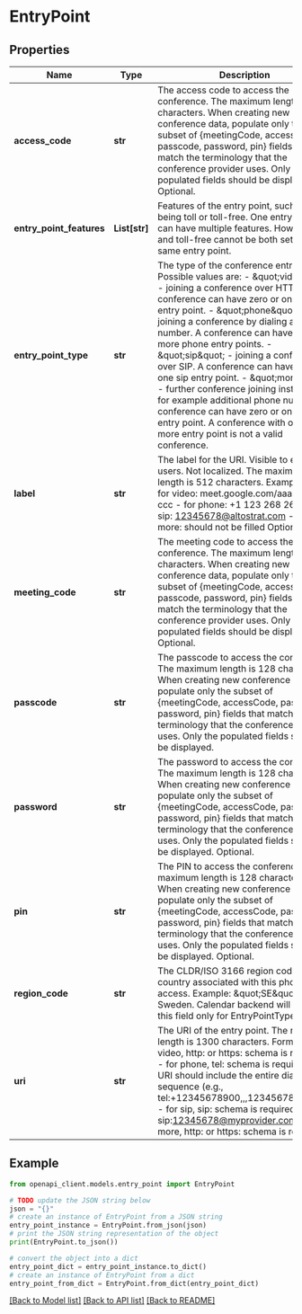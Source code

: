 # EntryPoint


## Properties

Name | Type | Description | Notes
------------ | ------------- | ------------- | -------------
**access_code** | **str** | The access code to access the conference. The maximum length is 128 characters. When creating new conference data, populate only the subset of {meetingCode, accessCode, passcode, password, pin} fields that match the terminology that the conference provider uses. Only the populated fields should be displayed. Optional. | [optional] 
**entry_point_features** | **List[str]** | Features of the entry point, such as being toll or toll-free. One entry point can have multiple features. However, toll and toll-free cannot be both set on the same entry point. | [optional] 
**entry_point_type** | **str** | The type of the conference entry point. Possible values are:   - \&quot;video\&quot; - joining a conference over HTTP. A conference can have zero or one video entry point. - \&quot;phone\&quot; - joining a conference by dialing a phone number. A conference can have zero or more phone entry points. - \&quot;sip\&quot; - joining a conference over SIP. A conference can have zero or one sip entry point. - \&quot;more\&quot; - further conference joining instructions, for example additional phone numbers. A conference can have zero or one more entry point. A conference with only a more entry point is not a valid conference. | [optional] 
**label** | **str** | The label for the URI. Visible to end users. Not localized. The maximum length is 512 characters. Examples:   - for video: meet.google.com/aaa-bbbb-ccc - for phone: +1 123 268 2601 - for sip: 12345678@altostrat.com - for more: should not be filled   Optional. | [optional] 
**meeting_code** | **str** | The meeting code to access the conference. The maximum length is 128 characters. When creating new conference data, populate only the subset of {meetingCode, accessCode, passcode, password, pin} fields that match the terminology that the conference provider uses. Only the populated fields should be displayed. Optional. | [optional] 
**passcode** | **str** | The passcode to access the conference. The maximum length is 128 characters. When creating new conference data, populate only the subset of {meetingCode, accessCode, passcode, password, pin} fields that match the terminology that the conference provider uses. Only the populated fields should be displayed. | [optional] 
**password** | **str** | The password to access the conference. The maximum length is 128 characters. When creating new conference data, populate only the subset of {meetingCode, accessCode, passcode, password, pin} fields that match the terminology that the conference provider uses. Only the populated fields should be displayed. Optional. | [optional] 
**pin** | **str** | The PIN to access the conference. The maximum length is 128 characters. When creating new conference data, populate only the subset of {meetingCode, accessCode, passcode, password, pin} fields that match the terminology that the conference provider uses. Only the populated fields should be displayed. Optional. | [optional] 
**region_code** | **str** | The CLDR/ISO 3166 region code for the country associated with this phone access. Example: \&quot;SE\&quot; for Sweden. Calendar backend will populate this field only for EntryPointType.PHONE. | [optional] 
**uri** | **str** | The URI of the entry point. The maximum length is 1300 characters. Format:   - for video, http: or https: schema is required. - for phone, tel: schema is required. The URI should include the entire dial sequence (e.g., tel:+12345678900,,,123456789;1234). - for sip, sip: schema is required, e.g., sip:12345678@myprovider.com. - for more, http: or https: schema is required. | [optional] 

## Example

```python
from openapi_client.models.entry_point import EntryPoint

# TODO update the JSON string below
json = "{}"
# create an instance of EntryPoint from a JSON string
entry_point_instance = EntryPoint.from_json(json)
# print the JSON string representation of the object
print(EntryPoint.to_json())

# convert the object into a dict
entry_point_dict = entry_point_instance.to_dict()
# create an instance of EntryPoint from a dict
entry_point_from_dict = EntryPoint.from_dict(entry_point_dict)
```
[[Back to Model list]](../README.md#documentation-for-models) [[Back to API list]](../README.md#documentation-for-api-endpoints) [[Back to README]](../README.md)


